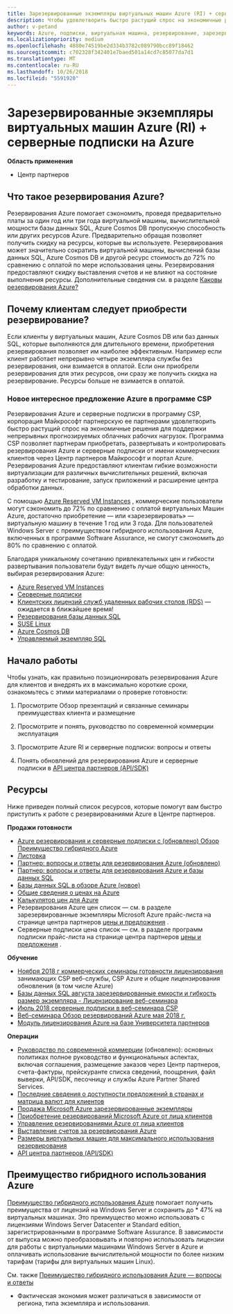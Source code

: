 ```yaml
---
title: Зарезервированные экземпляры виртуальных машин Azure (RI) + серверные подписки на Azure | Центр партнеров
description: Чтобы удовлетворить быстро растущий спрос на экономичные решения для непрерывных и четко прогнозируемых облачных рабочих нагрузок, мы включили Azure RI и серверные подписки в партнерскую программу CSP. Программа CSP позволяет партнерам приобретать, развертывать и контролировать Azure RI и серверные подписки от имени коммерческих клиентов через Центр партнеров Майкрософт и портал Azure.
author: v-petand
keywords: Azure, подписки, виртуальная машина, резервирование, зарезервированных экземпляров
ms.localizationpriority: medium
ms.openlocfilehash: 4880e74519be2d334b3782c089790bcc89f18462
ms.sourcegitcommit: c702328f342401e7baed501a14cd7c85077da7d1
ms.translationtype: MT
ms.contentlocale: ru-RU
ms.lasthandoff: 10/26/2018
ms.locfileid: "5591920"
---
```

<!-- Mike Aasen wrote and owns this topic -->

# <a name="azure-reserved-vm-instances-ri--server-subscriptions-for-azure"></a>Зарезервированные экземпляры виртуальных машин Azure (RI) + серверные подписки на Azure

**Область применения**

-  Центр партнеров
 
## <a name="what-are-azure-reservations"></a>Что такое резервирования Azure?

Резервирования Azure помогает сэкономить, проведя предварительно платы за один год или три года виртуальной машины, вычислительной мощности базы данных SQL, Azure Cosmos DB пропускную способность или других ресурсов Azure. Предварительно обращая позволяет получить скидку на ресурсы, которые вы используете. Резервирования может значительно сократить виртуальной машины, вычислений базы данных SQL, Azure Cosmos DB и другой ресурс стоимость до 72% по сравнению с оплатой по мере использования цены. Резервирования предоставляют скидку выставления счетов и не влияют на состояние выполнения ресурсы. Дополнительные сведения см. в разделе [Каковы резервирования Azure?](https://docs.microsoft.com/azure/billing/billing-save-compute-costs-reservations)

## <a name="why-should-customers-buy-a-reservation"></a>Почему клиентам следует приобрести резервирование?

Если клиенты у виртуальных машин, Azure Cosmos DB или баз данных SQL, которые выполняются для длительного времени, приобретения резервирования позволяет им наиболее эффективным. Например если клиент работает непрерывно четыре экземпляра службы без резервирования, они взимается в оплатой. Если они приобрели резервирования для этих ресурсов, они сразу же получить скидка на резервирование. Ресурсы больше не взимается в оплатой.

 
### <a name="compelling-new-azure-offer-in-csp"></a>Новое интересное предложение Azure в программе CSP 

Резервирования Azure и серверные подписки в программу CSP, корпорация Майкрософт партнерскую ее партнерами удовлетворить быстро растущий спрос на экономичные решения для поддержки непрерывных прогнозируемых облачных рабочих нагрузок. Программа CSP позволяет партнерам приобретать, развертывать и контролировать резервирования Azure и серверные подписки от имени коммерческих клиентов через Центр партнеров Майкрософт и портал Azure. Резервирования Azure предоставляют клиентам гибкие возможности виртуализации для различных вычислительных решений, включая разработку и тестирование, запуск приложений и расширение центра обработки данных. 

С помощью [Azure Reserved VM Instances](https://azure.microsoft.com/en-us/pricing/reserved-vm-instances/) , коммерческие пользователи могут сэкономить до 72% по сравнению с оплатой виртуальных Машин Azure, достаточно приобретение — или «зарезервировать» — виртуальную машину в течение 1 год или 3 года. Для пользователей Windows Server с преимуществом гибридного использования Azure, включенных в программе Software Assurance, не смогут сэкономить до 80% по сравнению с оплатой. 

Благодаря уникальному сочетанию привлекательных цен и гибкости развертывания пользователи будут видеть лучше общую ценность, выбирая резервирования Azure: 

- [Azure Reserved VM Instances](https://docs.microsoft.com/azure/virtual-machines/windows/prepay-reserved-vm-instances)
- [Серверные подписки](https://www.microsoft.com/Licensing/news/windows-sql-server-through-csp) 
- [Клиентских лицензий служб удаленных рабочих столов (RDS)](https://cloudblogs.microsoft.com/windowsserver/2018/10/03/remote-desktop-services-2019-generally-available-with-windows-server-2019/) — ожидается в ближайшее время!
- [Резервирования базы данных SQL](https://docs.microsoft.com/azure/sql-database/sql-database-reserved-capacity)
- [SUSE Linux](https://docs.microsoft.com/azure/virtual-machines/linux/prepay-suse-software-charges)
- [Azure Cosmos DB](https://docs.microsoft.com/azure/cosmos-db/cosmos-db-reserved-capacity)
- [Управляемый экземпляр SQL](https://docs.microsoft.com/azure/sql-database/sql-database-managed-instance)




## <a name="getting-started"></a>Начало работы

Чтобы узнать, как правильно позиционировать резервирования Azure для клиентов и внедрять их в максимально короткие сроки, ознакомьтесь с этими материалами о проверке готовности:

1.  Просмотрите Обзор презентаций и связанные семинары преимуществах клиента и размещение

2.  Просмотрите и понять, руководство по современной коммерции эксплуатация

5.  Просмотрите Azure RI и серверные подписки: вопросы и ответы

6.  Понять обновлений для резервирования Azure и серверные подписки в [API центра партнеров (API/SDK)](https://docs.microsoft.com/en-us/partner-center/develop/purchase-azure-reserved-vm-instances)

## <a name="resources"></a>Ресурсы 

Ниже приведен полный список ресурсов, которые помогут вам быстро приступить к работе с резервированиями Azure в Центре партнеров. 

**Продажи готовности**

- [Azure резервирования и серверные подписки с (обновлено) Обзор Преимущество гибридного Azure](http://assetsprod.microsoft.com/Azure-reservations-and-server-subscriptions-with-azure-hybrid-benefit.pptx)
- [Листовка](http://assetsprod.microsoft.com/mpn/Azure-RI-Sales-Sheet-CSP.pdf)
- [Партнер: вопросы и ответы для резервирования Azure (обновлено)](http://assetsprod.microsoft.com/Partner-faq-for-azure-reservations.docx)
- [Партнер: вопросы и ответы для резервирования Azure и базы данных SQL](http://assetsprod.microsoft.com/Partner-faq-for-azure-reservations-sql-db.docx)
- [Базы данных SQL в обзоре Azure (новое)](http://assetsprod.microsoft.com/Sql-db-in-azure-overview.pptx)
- [Общие сведения о ценах на Azure](https://azure.microsoft.com/pricing/#explore-cost)
- [Калькулятор цен для Azure](https://azure.microsoft.com/pricing/calculator/)
- Резервирования Azure цен список — см. в разделе зарезервированные экземпляры Microsoft Azure прайс-листа на странице центра партнеров [цены и предложения](http://assetsprod.microsoft.com/modern-offers-country-currency-availability.xlsx) .
- Серверные подписки цена список — см. в разделе программ подписки прайс-листа на странице центра партнеров [цены и предложения](http://assetsprod.microsoft.com/modern-offers-country-currency-availability.xlsx) .

**Обучение**

- [Ноября 2018 г коммерческих семинары готовности лицензирования](https://na01.safelinks.protection.outlook.com/?url=https%3A%2F%2Fcommercial-licensing.eventbuilder.com%2F%3Flandingpageid%3DV0Bx6L&data=02%7C01%7Cv-oumaki%40microsoft.com%7C96e24687952242e1ff0c08d62ada13f3%7C72f988bf86f141af91ab2d7cd011db47%7C1%7C0%7C636743513471330495&sdata=DjPAKnW%2BpVekRS3Zngy2uwAkTpU4z1O%2Fh56NuTOmCzM%3D&reserved=0) занимающих CSP веб-службы, CSP Azure и общие лицензирования обновления (в том числе Azure)
- [Базы данных SQL августа зарезервированные емкости и гибкость размер экземпляра - Лицензирование веб-семинара](https://commercial-licensing.eventbuilder.com/view?eventid=d0t9g4)
- [Июль 2018 серверные подписки в веб-семинара CSP](https://commercial-licensing.eventbuilder.com/Server_Subscriptions_in_CSP_P2_July)
- [Веб-семинара Обзор резервирований Azure мая 2018 г.](https://commercial-licensing.eventbuilder.com/Reserved_Instances_in_CSP_May_Option_1)
- [Модуль лицензирования Azure на базе Университета партнеров](https://aka.ms/azure_partner_licensing)

**Операции**

- [Руководство по современной коммерции](http://assetsprod.microsoft.com/mpn/Partner-Center-Modern-Commerce-Operating-Guide.docx) (обновлено): основных политиках полное руководство и функциональных аспектах, включая соглашения, размещение заказов через Центр партнеров, счета-фактуры, прейскуранте списка сведений, поощрения, файл выверки, API/SDK, песочницу и службы Azure Partner Shared Services.
- [Последние сведения о доступности предложений в странах и матрица валют для клиентов](http://assetsprod.microsoft.com/modern-offers-country-currency-availability.xlsx)
- [Продажа Microsoft Azure зарезервированные экземпляры](https://go.microsoft.com/fwlink/?linkid=872806)
- [Приобретение резервирований Microsoft Azure от лица клиентов](https://go.microsoft.com/fwlink/?linkid=872807)
- [Управление резервированиями Azure от лица клиентов](https://go.microsoft.com/fwlink/?linkid=872808)
- [Выставление счетов за резервирования Azure](https://go.microsoft.com/fwlink/?linkid=872809)
- [Размеры виртуальных машин для максимального использования резервирования](https://go.microsoft.com/fwlink/?linkid=872810)
- [API центра партнеров (API/SDK)](https://docs.microsoft.com/en-us/partner-center/develop/purchase-azure-reserved-vm-instances)













































## <a name="azure-hybrid-benefit"></a>Преимущество гибридного использования Azure
[Преимущество гибридного использования Azure](https://azure.microsoft.com/pricing/hybrid-benefit) помогает получить преимущества от лицензий на Windows Server и сохранить до * 47% на виртуальных машинах. Это преимущество можно использовать с лицензиями Windows Server Datacenter и Standard edition, зарегистрированными в программе Software Assurance. В зависимости от выпуска можно преобразовывать и повторно использовать лицензии для работы с виртуальными машинами Windows Server в Azure и оплачивать использование вычислительной мощности по более низким тарифам (тарифы для виртуальных машин Linux).

См. также [Преимущество гибридного использования Azure — вопросы и ответы](https://azure.microsoft.com/en-us/pricing/hybrid-benefit/faq/)

* Фактическая экономия может различаться в зависимости от региона, типа экземпляра и использования.

